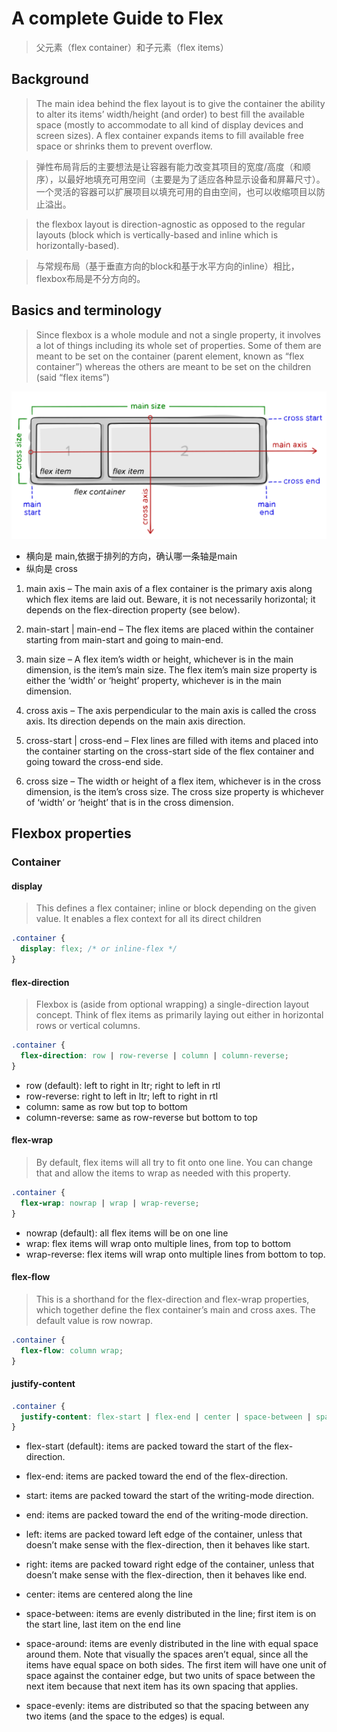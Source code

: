 # A complete Guide to Flex
> 父元素（flex container）和子元素（flex items）

## Background
> The main idea behind the flex layout is to give the container the ability to alter its items’ width/height (and order) to best fill the available space (mostly to accommodate to all kind of display devices and screen sizes). A flex container expands items to fill available free space or shrinks them to prevent overflow.

> 弹性布局背后的主要想法是让容器有能力改变其项目的宽度/高度（和顺序），以最好地填充可用空间（主要是为了适应各种显示设备和屏幕尺寸）。一个灵活的容器可以扩展项目以填充可用的自由空间，也可以收缩项目以防止溢出。

> the flexbox layout is direction-agnostic as opposed to the regular layouts (block which is vertically-based and inline which is horizontally-based).

> 与常规布局（基于垂直方向的block和基于水平方向的inline）相比，flexbox布局是不分方向的。

## Basics and terminology
> Since flexbox is a whole module and not a single property, it involves a lot of things including its whole set of properties. Some of them are meant to be set on the container (parent element, known as “flex container”) whereas the others are meant to be set on the children (said “flex items”)

![Flex](https://github.com/WHRayLee/ReadBook/blob/main/BootStrap/00-basic-terminology.svg)

- 横向是 main,依据于排列的方向，确认哪一条轴是main
- 纵向是 cross

1. main axis – The main axis of a flex container is the primary axis along which flex items are laid out. Beware, it is not necessarily horizontal; it depends on the flex-direction property (see below).

2. main-start | main-end – The flex items are placed within the container starting from main-start and going to main-end.

3. main size – A flex item’s width or height, whichever is in the main dimension, is the item’s main size. The flex item’s main size property is either the ‘width’ or ‘height’ property, whichever is in the main dimension.

4. cross axis – The axis perpendicular to the main axis is called the cross axis. Its direction depends on the main axis direction.

5. cross-start | cross-end – Flex lines are filled with items and placed into the container starting on the cross-start side of the flex container and going toward the cross-end side.

6. cross size – The width or height of a flex item, whichever is in the cross dimension, is the item’s cross size. The cross size property is whichever of ‘width’ or ‘height’ that is in the cross dimension.

## Flexbox properties
### Container
#### display
> This defines a flex container; inline or block depending on the given value. It enables a flex context for all its direct children

```css
.container {
  display: flex; /* or inline-flex */
}
```

#### flex-direction
> Flexbox is (aside from optional wrapping) a single-direction layout concept. Think of flex items as primarily laying out either in horizontal rows or vertical columns.

```css
.container {
  flex-direction: row | row-reverse | column | column-reverse;
}
```

- row (default): left to right in ltr; right to left in rtl
- row-reverse: right to left in ltr; left to right in rtl
- column: same as row but top to bottom
- column-reverse: same as row-reverse but bottom to top

#### flex-wrap
> By default, flex items will all try to fit onto one line. You can change that and allow the items to wrap as needed with this property.

```css
.container {
  flex-wrap: nowrap | wrap | wrap-reverse;
}
```
- nowrap (default): all flex items will be on one line
- wrap: flex items will wrap onto multiple lines, from top to bottom
- wrap-reverse: flex items will wrap onto multiple lines from bottom to top.

#### flex-flow
> This is a shorthand for the flex-direction and flex-wrap properties, which together define the flex container’s main and cross axes. The default value is row nowrap.

```css
.container {
  flex-flow: column wrap;
}
```

#### justify-content
```css
.container {
  justify-content: flex-start | flex-end | center | space-between | space-around | space-evenly | start | end | left | right ... + safe | unsafe;
}
```

- flex-start (default): items are packed toward the start of the flex-direction.

- flex-end: items are packed toward the end of the flex-direction.

- start: items are packed toward the start of the writing-mode direction.

- end: items are packed toward the end of the writing-mode direction.

- left: items are packed toward left edge of the container, unless that doesn’t make sense with the flex-direction, then it behaves like start.

- right: items are packed toward right edge of the container, unless that doesn’t make sense with the flex-direction, then it behaves like end.

- center: items are centered along the line

- space-between: items are evenly distributed in the line; first item is on the start line, last item on the end line

- space-around: items are evenly distributed in the line with equal space around them. Note that visually the spaces aren’t equal, since all the items have equal space on both sides. The first item will have one unit of space against the container edge, but two units of space between the next item because that next item has its own spacing that applies.

- space-evenly: items are distributed so that the spacing between any two items (and the space to the edges) is equal.